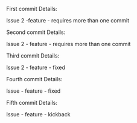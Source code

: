 First commit Details: 

Issue 2 -feature - requires more than one commit

Second commit Details:

Issue 2 - feature - requires more than one commit

Third commit Details:

Issue 2 - feature - fixed

Fourth commit Details:

Issue - feature - fixed

Fifth commit Details:

Issue - feature - kickback